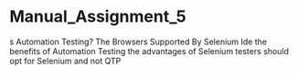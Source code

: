 # Manual_Assignment_5
s Automation Testing? The Browsers Supported By Selenium Ide the benefits of Automation Testing the advantages of Selenium testers should opt for Selenium and not QTP

